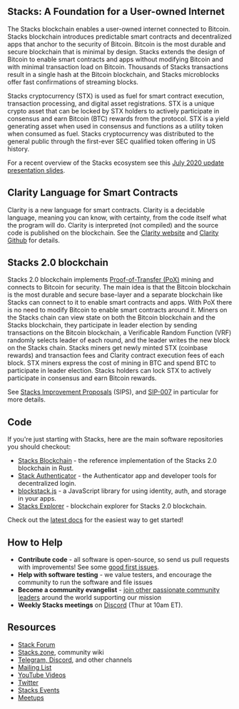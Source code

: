 ## Stacks: A Foundation for a User-owned Internet

The Stacks blockchain enables a user-owned internet connected to Bitcoin. Stacks blockchain introduces predictable smart contracts and decentralized apps that anchor to the security of Bitcoin. Bitcoin is the most durable and secure blockchain that is minimal by design. Stacks extends the design of Bitcoin to enable smart contracts and apps without modifying Bitcoin and with minimal transaction load on Bitcoin. Thousands of Stacks transactions result in a single hash at the Bitcoin blockchain, and Stacks microblocks offer fast confirmations of streaming blocks.

Stacks cryptocurrency (STX) is used as fuel for smart contract execution, transaction processing, and digital asset registrations. STX is a unique crypto asset that can be locked by STX holders to actively participate in consensus and earn Bitcoin (BTC) rewards from the protocol. STX is a yield generating asset when used in consensus and functions as a utility token when consumed as fuel. Stacks cryptocurrency was distributed to the general public through the first-ever SEC qualified token offering in US history.

For a recent overview of the Stacks ecosystem see this [July 2020 update presentation slides](https://docs.google.com/presentation/d/15lKVjbpRpGPH4-sybepXS3X9hwsqw-h1rqo8VntbADM).

## Clarity Language for Smart Contracts

Clarity is a new language for smart contracts. Clarity is a decidable language, meaning you can know, with certainty, from the code itself what the program will do. Clarity is interpreted (not compiled) and the source code is published on the blockchain. See the [Clarity website](https://clarity-lang.org) and [Clarity Github](https://github.com/clarity-lang) for details.

## Stacks 2.0 blockchain

Stacks 2.0 blockchain implements [Proof-of-Transfer (PoX)](https://blockstack.org/pox.pdf) mining and connects to Bitcoin for security. The main idea is that the Bitcoin blockchain is the most durable and secure base-layer and a separate blockchain like Stacks can connect to it to enable smart contracts and apps. With PoX there is no need to modify Bitcoin to enable smart contracts around it. Miners on the Stacks chain can view state on both the Bitcoin blockchain and the Stacks blockchain, they participate in leader election by sending transactions on the Bitcoin blockchain, a Verificable Random Function (VRF) randomly selects leader of each round, and the leader writes the new block on the Stacks chain. Stacks miners get newly minted STX (coinbase rewards) and transaction fees and Clarity contract execution fees of each block. STX miners express the cost of mining in BTC and spend BTC to participate in leader election. Stacks holders can lock STX to actively participate in consensus and earn Bitcoin rewards.

See [Stacks Improvement Proposals](https://github.com/blockstack/stacks-blockchain/tree/master/sip) (SIPS), and [SIP-007](https://github.com/blockstack/stacks-blockchain/blob/master/sip/sip-007-stacking-consensus.md) in particular for more details.

## Code

If you're just starting with Stacks, here are the main software repositories you should checkout:

- [Stacks Blockchain](https://github.com/blockstack/stacks-blockchain) - the reference implementation of the Stacks 2.0 blockchain in Rust.
- [Stack Authenticator](https://github.com/blockstack/ux) - the Authenticator app and developer tools for decentralized login.
- [blockstack.js](https://github.com/blockstack/blockstack.js) - a JavaScript library for using identity, auth, and storage in your apps.
- [Stacks Explorer](https://github.com/blockstack/explorer) - blockchain explorer for Stacks 2.0 blockchain.

Check out the [latest docs](https://docs.blockstack.org) for the easiest way to get started!

## How to Help

- **Contribute code** - all software is open-source, so send us pull requests with improvements! See some [good first issues](https://github.com/blockstack/stacks-blockchain/issues?q=is%3Aissue+is%3Aopen+label%3A%22good+first+issue%22).
- **Help with software testing** - we value testers, and encourage the community to run the software and file issues
- **Become a community evangelist** - [join other passionate community leaders](https://community.blockstack.org/evangelists) around the world supporting our mission
- **Weekly Stacks meetings** on [Discord](https://stacks.chat) (Thur at 10am ET).

## Resources

- [Stack Forum](http://forum.blockstack.org)
- [Stacks.zone](https://stacks.zone), community wiki
- [Telegram, Discord](https://community.blockstack.org/groups), and other channels
- [Mailing List](https://blockstack.org/updates)
- [YouTube Videos](https://www.youtube.com/channel/UC3J2iHnyt2JtOvtGVf_jpHQ)
- [Twitter](https://twitter.com/blockstack)
- [Stacks Events](https://community.blockstack.org/events)
- [Meetups](https://meetup.com/pro/blockstack)
